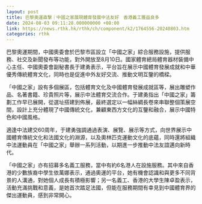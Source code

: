 ```yaml
---
layout: post
title: 巴黎奧運直撃｜中國之家展現體育發展中法友好　香港義工獲益良多
date: 2024-08-03 09:11:28.000000000 +08:00
link: https://news.rthk.hk/rthk/ch/component/k2/1764556-20240803.htm
categories: rthk
---
```


巴黎奧運期間，中國奧委會於巴黎市區設立「中國之家」綜合服務設施，提供服務、社交及新聞發布等功能，對外開放至8月10日。國家體育總局體育器材裝備中心主任、中國奧委會副秘書長于建勇表示，平台旨在展示中國體育發展成就和中華優秀傳統體育文化，同時也是促進中外友好交流、推動文明互鑒的橋樑。

「中國之家」設有多個展區，包括體育文化及中國體育發展成就區等，展出雕塑作品、名著書籍、珍貴照片等，展示中法體育交流合作。于建勇指出「中國之家」籌劃工作早已展開，從選址搭建到佈展，最終選定以一幅絲綢長卷來串聯整個策展空間，設計上充分體現了中國傳統文化，兼顧東西方文化的互鑒和融合，展示中國特色和中國風格。

適逢中法建交60周年，于建勇強調通過表演、展覽、展示等方式，向世界展示中國體育傳統文化和法國文化的淵源，以及奧林匹克運動文化的底蘊，同時還將組織中法運動員在「中國之家」舉辦一系列活動，以期進一步推動中法友誼邁向新時代。

「中國之家」亦有招募多名義工服務，當中有約6名港人在設施服務。其中來自香港的少數族裔中學生依萬娜表示，通過奧運的平台，她有機會認識和與更多不同背景的人溝通，對她個人成長有積極影響；另一名義工、香港的大學生陳卓盈表示，活動充滿挑戰和意義，是她首次踏足法國，但能在服務期間有幸見到中國體育界的傑出運動員，感到非常開心。

